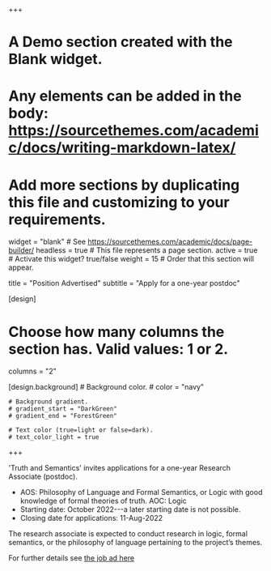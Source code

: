 +++
# A Demo section created with the Blank widget.
# Any elements can be added in the body: https://sourcethemes.com/academic/docs/writing-markdown-latex/
# Add more sections by duplicating this file and customizing to your requirements.

widget = "blank"  # See https://sourcethemes.com/academic/docs/page-builder/
headless = true  # This file represents a page section.
active = true  # Activate this widget? true/false
weight = 15  # Order that this section will appear.

title = "Position Advertised"
subtitle = "Apply for a one-year postdoc"

[design]
  # Choose how many columns the section has. Valid values: 1 or 2.
  columns = "2"

  [design.background]
    # Background color.
    # color = "navy"

    # Background gradient.
    # gradient_start = "DarkGreen"
    # gradient_end = "ForestGreen"

    # Text color (true=light or false=dark).
    # text_color_light = true


+++

'Truth and Semantics' invites applications for a one-year Research Associate (postdoc).

* AOS: Philosophy of Language and Formal Semantics, or Logic with good knowledge of formal theories of truth.
AOC: Logic
* Starting date: October 2022---a later starting date is not possible.
* Closing date for applications: 11-Aug-2022

The research associate is expected to conduct research in logic, formal semantics, or the philosophy of language pertaining to the project’s themes.

For further details see [the job ad here](https://tinyurl.com/TRUSTRA)
